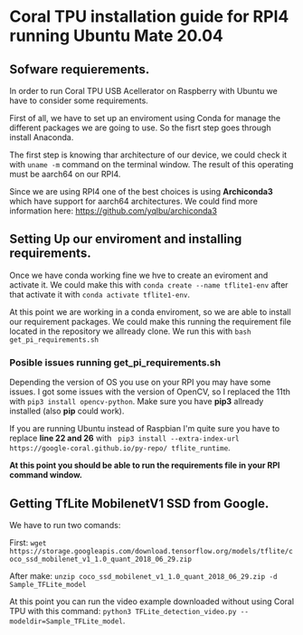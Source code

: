 # Coral TPU installation guide for RPI4 running Ubuntu Mate 20.04

## Sofware requierements.

In order to run Coral TPU USB Acellerator on Raspberry with Ubuntu we have to consider some requirements. 

First of all, we have to set up an enviroment using Conda for manage the different packages we are going to use. So the fisrt step goes through install Anaconda.

The first step is knowing thar architecture of our device, we could check it with `uname -m` command on the terminal window. The result of this operating must be aarch64 on our RPI4.

Since we are using RPI4 one of the best choices is using **Archiconda3** which have support for aarch64 architectures. We could find more information here: https://github.com/yqlbu/archiconda3

## Setting Up our enviroment and installing requirements.

Once we have conda working fine we hve to create an eviroment and activate it. We could make this with `conda create --name tflite1-env` after that activate it with `conda activate tflite1-env`.

At this point we are working in a conda enviroment, so we are able to install our requirement packages. We could make this running the requirement file located in the repository we allready clone. We run this with `bash get_pi_requirements.sh`

### Posible issues running get_pi_requirements.sh

Depending the version of OS you use on your RPI you may have some issues. I got some issues with the version of OpenCV, so I replaced the 11th with `pip3 install opencv-python`. Make sure you have **pip3** allready installed (also **pip** could work).

If you are running Ubuntu instead of Raspbian I'm quite sure you have to replace **line 22 and 26** with ` pip3 install --extra-index-url https://google-coral.github.io/py-repo/ tflite_runtime`.

**At this point you should be able to run the requirements file in your RPI command window.**

## Getting TfLite MobilenetV1 SSD from Google.

We have to run two comands:

First:
`wget https://storage.googleapis.com/download.tensorflow.org/models/tflite/coco_ssd_mobilenet_v1_1.0_quant_2018_06_29.zip`

After make:
`unzip coco_ssd_mobilenet_v1_1.0_quant_2018_06_29.zip -d Sample_TFLite_model`

At this point you can run the video example downloaded without using Coral TPU with this command: `python3 TFLite_detection_video.py --modeldir=Sample_TFLite_model`.




